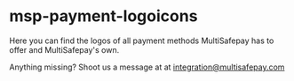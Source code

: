 # msp-payment-logoicons
Here you can find the logos of all payment methods MultiSafepay has to offer and MultiSafepay's own. 

Anything missing? Shoot us a message at at <integration@multisafepay.com>
